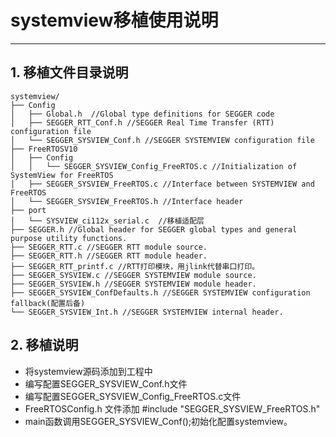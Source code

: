 # systemview移植使用说明

***

## 1. 移植文件目录说明

    systemview/
    ├── Config
    │   ├── Global.h  //Global type definitions for SEGGER code
    │   ├── SEGGER_RTT_Conf.h //SEGGER Real Time Transfer (RTT) configuration file
    │   └── SEGGER_SYSVIEW_Conf.h //SEGGER SYSTEMVIEW configuration file
    ├── FreeRTOSV10
    │   ├── Config
    │   │   └── SEGGER_SYSVIEW_Config_FreeRTOS.c //Initialization of SystemView for FreeRTOS
    │   ├── SEGGER_SYSVIEW_FreeRTOS.c //Interface between SYSTEMVIEW and FreeRTOS
    │   └── SEGGER_SYSVIEW_FreeRTOS.h //Interface header
    ├── port
    │   └── SYSVIEW_ci112x_serial.c  //移植适配层
    ├── SEGGER.h //Global header for SEGGER global types and general purpose utility functions.
    ├── SEGGER_RTT.c //SEGGER RTT module source.
    ├── SEGGER_RTT.h //SEGGER RTT module header.
    ├── SEGGER_RTT_printf.c //RTT打印模块，用jlink代替串口打印。
    ├── SEGGER_SYSVIEW.c //SEGGER SYSTEMVIEW module source.
    ├── SEGGER_SYSVIEW.h //SEGGER SYSTEMVIEW module header.
    ├── SEGGER_SYSVIEW_ConfDefaults.h //SEGGER SYSTEMVIEW configuration fallback(配置后备)
    └── SEGGER_SYSVIEW_Int.h //SEGGER SYSTEMVIEW internal header.

## 2. 移植说明

- 将systemview源码添加到工程中
- 编写配置SEGGER_SYSVIEW_Conf.h文件
- 编写配置SEGGER_SYSVIEW_Config_FreeRTOS.c文件
- FreeRTOSConfig.h 文件添加 #include "SEGGER_SYSVIEW_FreeRTOS.h"
- main函数调用SEGGER_SYSVIEW_Conf();初始化配置systemview。

